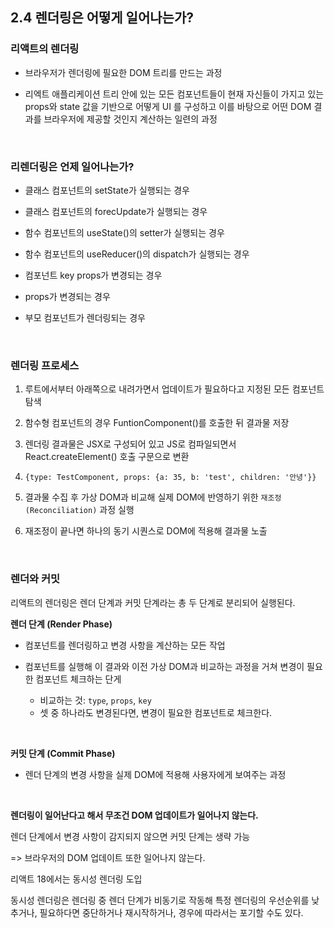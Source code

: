 ## 2.4 렌더링은 어떻게 일어나는가?

### 리액트의 렌더링

- 브라우저가 렌더링에 필요한 DOM 트리를 만드는 과정

- 리엑트 애플리케이션 트리 안에 있는 모든 컴포넌트들이 현재 자신들이 가지고 있는 props와 state 값을 기반으로 어떻게 UI 를 구성하고 이를 바탕으로 어떤 DOM 결과를 브라우저에 제공할 것인지 계산하는 일련의 과정

<br/>

### 리렌더링은 언제 일어나는가?

- 클래스 컴포넌트의 setState가 실행되는 경우

- 클래스 컴포넌트의 forecUpdate가 실행되는 경우

- 함수 컴포넌트의 useState()의 setter가 실행되는 경우

- 함수 컴포넌트의 useReducer()의 dispatch가 실행되는 경우

- 컴포넌트 key props가 변경되는 경우

- props가 변경되는 경우

- 부모 컴포넌트가 렌더링되는 경우

<br/>

### 렌더링 프로세스

1. 루트에서부터 아래쪽으로 내려가면서 업데이트가 필요하다고 지정된 모든 컴포넌트 탐색

2. 함수형 컴포넌트의 경우 FuntionComponent()를 호출한 뒤 결과물 저장

3. 렌더링 결과물은 JSX로 구성되어 있고 JS로 컴파일되면서 React.createElement() 호출 구문으로 변환

4. `{type: TestComponent, props: {a: 35, b: 'test', children: '안녕'}}`

5. 결과물 수집 후 가상 DOM과 비교해 실제 DOM에 반영하기 위한 `재조정(Reconciliation)` 과정 실행

6. 재조정이 끝나면 하나의 동기 시퀀스로 DOM에 적용해 결과물 노출

<br/>

### 렌더와 커밋

리액트의 렌더링은 렌더 단계과 커밋 단계라는 총 두 단계로 분리되어 실행된다.

**렌더 단계 (Render Phase)**

- 컴포넌트를 렌더링하고 변경 사항을 계산하는 모든 작업

- 컴포넌트를 실행해 이 결과와 이전 가상 DOM과 비교하는 과정을 거쳐 변경이 필요한 컴포넌트 체크하는 단게

  - 비교하는 것: `type`, `props`, `key`
  - 셋 중 하나라도 변경된다면, 변경이 필요한 컴포넌트로 체크한다.

<br/>

**커밋 단계 (Commit Phase)**

- 렌더 단계의 변경 사항을 실제 DOM에 적용해 사용자에게 보여주는 과정

<br/>

**렌더링이 일어난다고 해서 무조건 DOM 업데이트가 일어나지 않는다.**

렌더 단계에서 변경 사항이 감지되지 않으면 커밋 단계는 생략 가능

=> 브라우저의 DOM 업데이트 또한 일어나지 않는다.

리액트 18에서는 동시성 렌더링 도입

동시성 렌더링은 렌더링 중 렌더 단계가 비동기로 작동해 특정 렌더링의 우선순위를 낮추거나, 필요하다면 중단하거나 재시작하거나, 경우에 따라서는 포기할 수도 있다.
